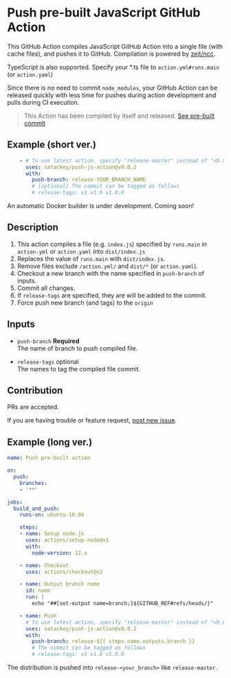 # Push pre-built JavaScript GitHub Action

This GitHub Action compiles JavaScript GitHub Action into a single file (with cache files), and pushes it to GitHub.
Compilation is powered by [zeit/ncc](https://github.com/zeit/ncc).

TypeScript is also supported. Specify your *.ts file to `action.yml#runs.main` (or `action.yaml`)

Since there is no need to commit `node_modules`, your GitHub Action can be released quickly
with less time for pushes during action development and pulls during CI execution.

> This Action has been compiled by itself and released.
> [See pre-built commit](https://github.com/satackey/push-js-action/tree/release-master)

## Example (short ver.)
```yaml
    - # To use latest action, specify "release-master" instead of "v0.0.2"
      uses: satackey/push-js-action@v0.0.2
      with:
        push-branch: release-YOUR_BRANCH_NAME
        # [optional] The commit can be tagged as follows
        # release-tags: v1 v1.0 v1.0.0
```

An automatic Docker builder is under development. Coming soon!

## Description
1. This action compiles a file (e.g. `index.js`) specified by `runs.main` in `action.yml` or `action.yaml` into `dist/index.js`
1. Replaces the value of `runs.main` with `dist/index.js`.
1. Remove files exclude `/action.yml/` and `dist/*` (or `action.yaml`).
1. Checkout a new branch with the name specified in `push-branch` of inputs.
1. Commit all changes.
1. If `release-tags` are specified, they are will be added to the commit.
1. Force push new branch (and tags) to the `origin`

## Inputs
- `push-branch` **Required**  
    The name of branch to push compiled file.

- `release-tags` optional  
    The names to tag the compiled file commit.

## Contribution
PRs are accepted.

If you are having trouble or feature request, [post new issue](https://github.com/satackey/push-js-action/issues/new).

## Example (long ver.)

```yaml
name: Push pre-built action

on:
  push:
    branches:
    - '**'

jobs:
  build_and_push:
    runs-on: ubuntu-18.04

    steps:
    - name: Setup node.js
      uses: actions/setup-node@v1
      with:
        node-version: 12.x

    - name: Checkout
      uses: actions/checkout@v2

    - name: Output branch name
      id: name
      run: |
        echo "##[set-output name=branch;]${GITHUB_REF#refs/heads/}"

    - name: Push
      # To use latest action, specify "release-master" instead of "v0.0.2"
      uses: satackey/push-js-action@v0.0.2
      with:
        push-branch: release-${{ steps.name.outputs.branch }}
        # The commit can be tagged as follows
        # release-tags: v1 v1.0 v1.0.0
```

The distribution is pushed into `release-<your_branch>` like `release-master`.
